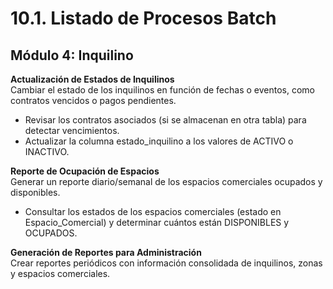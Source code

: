 # 10.1. Listado de Procesos Batch

## Módulo 4: Inquilino
**Actualización de Estados de Inquilinos**<br>
Cambiar el estado de los inquilinos en función de fechas o eventos, como contratos vencidos o pagos pendientes.
- Revisar los contratos asociados (si se almacenan en otra tabla) para detectar vencimientos.
- Actualizar la columna estado_inquilino a los valores de ACTIVO o INACTIVO.

**Reporte de Ocupación de Espacios**<br>
Generar un reporte diario/semanal de los espacios comerciales ocupados y disponibles.
- Consultar los estados de los espacios comerciales (estado en Espacio_Comercial) y determinar cuántos están DISPONIBLES y OCUPADOS.

**Generación de Reportes para Administración**<br>
Crear reportes periódicos con información consolidada de inquilinos, zonas y espacios comerciales.